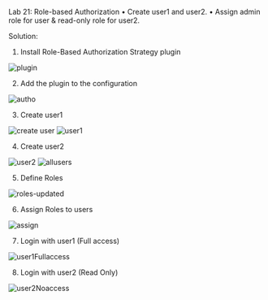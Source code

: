 Lab 21: Role-based Authorization
• Create user1 and user2.
• Assign admin role for user & read-only role for user2.


Solution:
1. Install Role-Based Authorization Strategy plugin

![plugin](https://github.com/user-attachments/assets/0a4f529a-3f4f-4caa-87a1-effb7f54b8db)

2. Add the plugin to the configuration

![autho](https://github.com/user-attachments/assets/3a2229e1-a91b-47ab-9004-3827ca9f9049)

3. Create user1

![create user](https://github.com/user-attachments/assets/9d29fcb1-cff2-4b92-88c4-2c5786dd3b78)
![user1](https://github.com/user-attachments/assets/204101b6-7b1a-4fdd-a2b9-e9cd51e24f76)


4. Create user2

![user2](https://github.com/user-attachments/assets/3166d4e2-d09e-4351-886b-450f64fdfa67)
![allusers](https://github.com/user-attachments/assets/53061ceb-891e-4a11-8b71-881499f6f8f6)

5. Define Roles

![roles-updated](https://github.com/user-attachments/assets/c8eceabf-bc2d-4eca-929e-816dbdcf3598)

6. Assign Roles to users

![assign](https://github.com/user-attachments/assets/1c58eac2-cd14-4048-9285-6bfcf843448a)

7. Login with user1 (Full access)

![user1Fullaccess](https://github.com/user-attachments/assets/34b9dac0-0fea-4aa7-ab32-96aa7d35a7d2)

8. Login with user2 (Read Only)

![user2Noaccess](https://github.com/user-attachments/assets/8a946ac2-cfad-496f-a0ff-017410c950c6)

